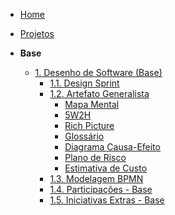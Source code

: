 <!-- docs/_sidebar.md -->

- [Home](/docs)
- [Projetos](/docs/Projeto/Projeto.md)

- **Base**
  - [1. Desenho de Software (Base)](/docs/Base/1.Base.md)
    - [1.1. Design Sprint](/docs/Base/1.1.DesignSprint.md)
    - [1.2. Artefato Generalista](/docs/Base/1.2.ArtefatoGeneralista.md)
      - [Mapa Mental](/docs/Base/1.2.1.MapaMental.md)
      - [5W2H](/docs/Base/1.2.2.5W2H.md)
      - [Rich Picture](/docs/Base/1.2.3.RichPicture.md)
      - [Glossário](/docs/Base/1.2.4.Glossario.md)
      - [Diagrama Causa-Efeito](/docs/Base/1.2.5.Diagrama_Causa_Efeito.md)
      - [Plano de Risco](/docs/Base/1.2.6.EstimativaCusto.md)
      - [Estimativa de Custo](/docs/Base/1.2.7.PlanoRisco.md)
    - [1.3. Modelagem BPMN](/docs/Base/1.3.ModelagemBPMN.md)
    - [1.4. Participações - Base](/docs/Base/1.4.ParticipacoesBase.md)
    - [1.5. Iniciativas Extras - Base](/docs/Base/1.5.IniciativasExtras.md)
